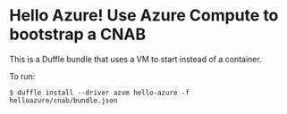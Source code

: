 # Hello Azure! Use Azure Compute to bootstrap a CNAB

This is a Duffle bundle that uses a VM to start instead of a container.

To run:

```
$ duffle install --driver azvm hello-azure -f helloazure/cnab/bundle.json
```